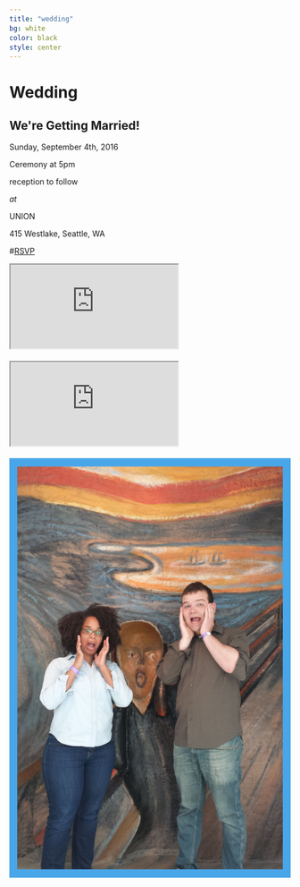 ```yaml
---
title: "wedding"
bg: white
color: black
style: center
---
```


# Wedding

<div class="right">
    <h2>We're Getting Married!</h2>
    <p>Sunday, September 4th, 2016</p>
    <p>Ceremony at 5pm</p>
    <p>reception to follow</p>
    <p><em>at</em></p>
    <p>UNION</p>
    <p>415 Westlake, Seattle, WA</p>
</div>

#[RSVP](http://goo.gl/forms/bfF58UcpQJzQCf3y2)

<div class="icontain">
  <iframe src="https://www.youtube.com/embed/EyD5xKbhHWQ?rel=0&amp;controls=0&amp;showinfo=0&amp;autoplay=1&amp;vq=hd720" allowfullscreen></iframe>
</div>

<br>

<div class="icontain">
  <iframe src="https://www.youtube.com/embed/xvGFT0VrKq8?rel=0&amp;controls=0&amp;showinfo=0&amp;autoplay=1&amp;vq=hd720" allowfullscreen></iframe>
</div>

<br>

<div>
    <img src="img/us/engagement_screaming_cropped_border.jpg" title="We're screaming from joy... if you're wondering" alt="We're screaming from joy if you're wondering">
</div>
